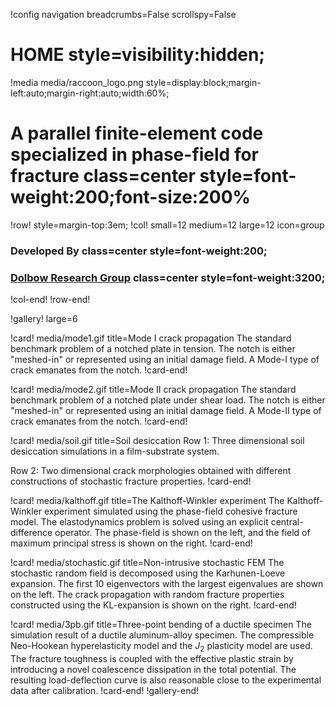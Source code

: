 !config navigation breadcrumbs=False scrollspy=False

# HOME style=visibility:hidden;

!media media/raccoon_logo.png style=display:block;margin-left:auto;margin-right:auto;width:60%;

# A parallel finite-element code specialized in phase-field for fracture class=center style=font-weight:200;font-size:200%

!row! style=margin-top:3em;
!col! small=12 medium=12 large=12 icon=group
### Developed By class=center style=font-weight:200;

### [Dolbow Research Group](https://dolbow.pratt.duke.edu) class=center style=font-weight:3200;
!col-end!
!row-end!

!gallery! large=6

!card! media/mode1.gif title=Mode I crack propagation
The standard benchmark problem of a notched plate in tension. The notch is either "meshed-in" or represented using an initial damage field. A Mode-I type of crack emanates from the notch.
!card-end!

!card! media/mode2.gif title=Mode II crack propagation
The standard benchmark problem of a notched plate under shear load. The notch is either "meshed-in" or represented using an initial damage field. A Mode-II type of crack emanates from the notch.
!card-end!

!card! media/soil.gif title=Soil desiccation
Row 1: Three dimensional soil desiccation simulations in a film-substrate system.

Row 2: Two dimensional crack morphologies obtained with different constructions of stochastic fracture properties.
!card-end!

!card! media/kalthoff.gif title=The Kalthoff-Winkler experiment
The Kalthoff-Winkler experiment simulated using the phase-field cohesive fracture model. The elastodynamics problem is solved using an explicit central-difference operator. The phase-field is shown on the left, and the field of maximum principal stress is shown on the right.
!card-end!

!card! media/stochastic.gif title=Non-intrusive stochastic FEM
The stochastic random field is decomposed using the Karhunen-Loeve expansion. The first 10 eigenvectors with the largest eigenvalues are shown on the left. The crack propagation with random fracture properties constructed using the KL-expansion is shown on the right.
!card-end!

!card! media/3pb.gif title=Three-point bending of a ductile specimen
The simulation result of a ductile aluminum-alloy specimen. The compressible Neo-Hookean hyperelasticity model and the $J_2$ plasticity model are used. The fracture toughness is coupled with the effective plastic strain by introducing a novel coalescence dissipation in the total potential. The resulting load-deflection curve is also reasonable close to the experimental data after calibration.
!card-end!
!gallery-end!
